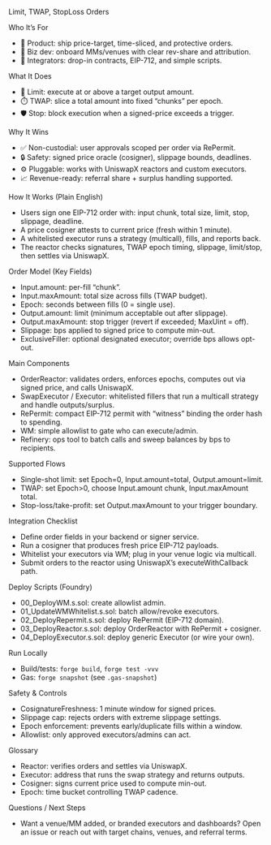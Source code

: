 Limit, TWAP, StopLoss Orders

Who It’s For

- 🧭 Product: ship price-target, time-sliced, and protective orders.
- 🤝 Biz dev: onboard MMs/venues with clear rev-share and attribution.
- 🧩 Integrators: drop-in contracts, EIP-712, and simple scripts.

What It Does

- 🎯 Limit: execute at or above a target output amount.
- ⏱️ TWAP: slice a total amount into fixed “chunks” per epoch.
- 🛡️ Stop: block execution when a signed-price exceeds a trigger.

Why It Wins

- ✅ Non-custodial: user approvals scoped per order via RePermit.
- 🔒 Safety: signed price oracle (cosigner), slippage bounds, deadlines.
- ⚙️ Pluggable: works with UniswapX reactors and custom executors.
- 📈 Revenue-ready: referral share + surplus handling supported.

How It Works (Plain English)

- Users sign one EIP-712 order with: input chunk, total size, limit, stop, slippage, deadline.
- A price cosigner attests to current price (fresh within 1 minute).
- A whitelisted executor runs a strategy (multicall), fills, and reports back.
- The reactor checks signatures, TWAP epoch timing, slippage, limit/stop, then settles via UniswapX.

Order Model (Key Fields)

- Input.amount: per-fill “chunk”.
- Input.maxAmount: total size across fills (TWAP budget).
- Epoch: seconds between fills (0 = single use).
- Output.amount: limit (minimum acceptable out after slippage).
- Output.maxAmount: stop trigger (revert if exceeded; MaxUint = off).
- Slippage: bps applied to signed price to compute min-out.
- ExclusiveFiller: optional designated executor; override bps allows opt-out.

Main Components

- OrderReactor: validates orders, enforces epochs, computes out via signed price, and calls UniswapX.
- SwapExecutor / Executor: whitelisted fillers that run a multicall strategy and handle outputs/surplus.
- RePermit: compact EIP-712 permit with “witness” binding the order hash to spending.
- WM: simple allowlist to gate who can execute/admin.
- Refinery: ops tool to batch calls and sweep balances by bps to recipients.

Supported Flows

- Single-shot limit: set Epoch=0, Input.amount=total, Output.amount=limit.
- TWAP: set Epoch>0, choose Input.amount chunk, Input.maxAmount total.
- Stop-loss/take-profit: set Output.maxAmount to your trigger boundary.

Integration Checklist

- Define order fields in your backend or signer service.
- Run a cosigner that produces fresh price EIP-712 payloads.
- Whitelist your executors via WM; plug in your venue logic via multicall.
- Submit orders to the reactor using UniswapX’s executeWithCallback path.

Deploy Scripts (Foundry)

- 00_DeployWM.s.sol: create allowlist admin.
- 01_UpdateWMWhitelist.s.sol: batch allow/revoke executors.
- 02_DeployRepermit.s.sol: deploy RePermit (EIP-712 domain).
- 03_DeployReactor.s.sol: deploy OrderReactor with RePermit + cosigner.
- 04_DeployExecutor.s.sol: deploy generic Executor (or wire your own).

Run Locally

- Build/tests: `forge build`, `forge test -vvv`
- Gas: `forge snapshot` (see `.gas-snapshot`)

Safety & Controls

- CosignatureFreshness: 1 minute window for signed prices.
- Slippage cap: rejects orders with extreme slippage settings.
- Epoch enforcement: prevents early/duplicate fills within a window.
- Allowlist: only approved executors/admins can act.

Glossary

- Reactor: verifies orders and settles via UniswapX.
- Executor: address that runs the swap strategy and returns outputs.
- Cosigner: signs current price used to compute min-out.
- Epoch: time bucket controlling TWAP cadence.

Questions / Next Steps

- Want a venue/MM added, or branded executors and dashboards? Open an issue or reach out with target chains, venues, and referral terms.
